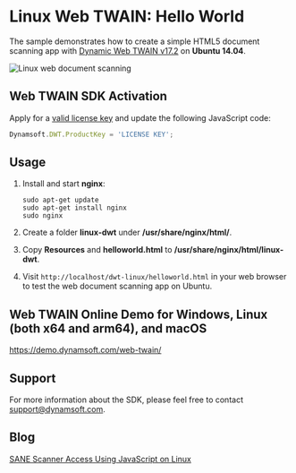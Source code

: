 # Linux Web TWAIN: Hello World


The sample demonstrates how to create a simple HTML5 document scanning app with [Dynamic Web TWAIN v17.2](https://www.dynamsoft.com/web-twain/downloads/) on **Ubuntu 14.04**.

![Linux web document scanning](http://www.codepool.biz/wp-content/uploads/2016/08/dwt-linux-helloworld.PNG)

## Web TWAIN SDK Activation
Apply for a [valid license key](https://www.dynamsoft.com/customer/license/trialLicense?product=dwt) and update the following JavaScript code:

```javascript
Dynamsoft.DWT.ProductKey = 'LICENSE KEY';
```

## Usage
1. Install and start **nginx**:

    ```
    sudo apt-get update
    sudo apt-get install nginx
    sudo nginx
    ```

2. Create a folder **linux-dwt** under **/usr/share/nginx/html/**.
3. Copy **Resources** and **helloworld.html** to **/usr/share/nginx/html/linux-dwt**.
4. Visit `http://localhost/dwt-linux/helloworld.html` in your web browser to test the web document scanning app on Ubuntu.

## Web TWAIN Online Demo for Windows, Linux (both x64 and arm64), and macOS
https://demo.dynamsoft.com/web-twain/

## Support
For more information about the SDK, please feel free to contact support@dynamsoft.com.

## Blog
[SANE Scanner Access Using JavaScript on Linux](http://www.codepool.biz/sane-scanner-access-javascript-linux.html)
